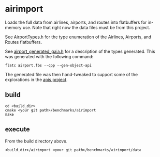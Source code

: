 # airimport
Loads the full data from airlines, airports, and routes into flatbuffers for in-memory use.  Note that right now the data files must be from this project.  

See [AirportTypes.h](AirportTypes.h) for the type enumeration of the Airlines, Airports, and Routes flatbuffers.

See [airport_generated_gaia.h](airport_generated_gaia.h) for a description of the types generated.  This was generated with the following command:
```
flatc airport.fbs --cpp --gen-object-api
```
The generated file was then hand-tweaked to support some of the explorations in the [apis project](../apis/README.md).

## build
```
cd <build_dir>
cmake <your git path>/benchmarks/airimport
make
```
## execute
From the build directory above.
```
<build_dir>/airimport <your git path>/benchmarks/airimport/data
```
